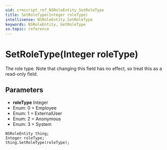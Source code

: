 ```yaml
---
uid: crmscript_ref_NSRoleEntity_SetRoleType
title: SetRoleType(Integer roleType)
intellisense: NSRoleEntity.SetRoleType
keywords: NSRoleEntity, GetRoleType
so.topic: reference
---
```


# SetRoleType(Integer roleType)

The role type. Note that changing this field has no effect, so treat this as a read-only field.

## Parameters

* **roleType** Integer
* Enum: 0 = Employee
* Enum: 1 = ExternalUser
* Enum: 2 = Anonymous
* Enum: 3 = System

```crmscript
NSRoleEntity thing;
Integer roleType;
thing.SetRoleType(roleType);
```

